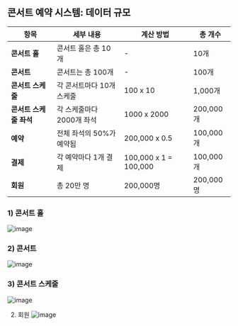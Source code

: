 ## 콘서트 예약 시스템: 데이터 규모 <br>


| 항목                 | 세부 내용                                      | 계산 방법                       | 총 개수        |
|----------------------|-----------------------------------------------|---------------------------------|----------------|
| **콘서트 홀**        | 콘서트 홀은 총 10개                            | -                               | 10개          |
| **콘서트**           | 콘서트는 총 100개                             | -                               | 100개          |
| **콘서트 스케줄**    | 각 콘서트마다 10개 스케줄                     | 100 x 10                         | 1,000개         |
| **콘서트 스케줄 좌석**| 각 스케줄마다 2000개 좌석                    | 1000 x 2000                     | 200,000개      |
| **예약**             | 전체 좌석의 50%가 예약됨                      | 200,000 x 0.5                   | 100,000개      |
| **결제**             | 각 예약마다 1개 결제                          | 100,000 x 1 = 100,000           | 100,000개      |
| **회원**             | 총 20만 명                                    | 200,000명                       | 200,000명      |


### 1) 콘서트 홀 <br> 
![image](https://github.com/user-attachments/assets/18e18c62-1638-47d7-a4db-6dc257291812)


### 2) 콘서트 <br>
![image](https://github.com/user-attachments/assets/26f68d03-7d6b-4c75-a309-d888c323d2d2)


### 3) 콘서트 스케줄 <br>
![image](https://github.com/user-attachments/assets/ccb2fe22-e334-47ca-9859-b34510d95022)



2) 회원 
![image](https://github.com/user-attachments/assets/4e0cdbe4-e5fd-4913-af4b-767c1137925b)
